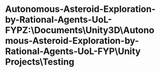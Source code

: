 # Autonomous-Asteroid-Exploration-by-Rational-Agents-UoL-FYPZ:\Documents\Unity3D\Autonomous-Asteroid-Exploration-by-Rational-Agents-UoL-FYP\Unity Projects\Testing
 
